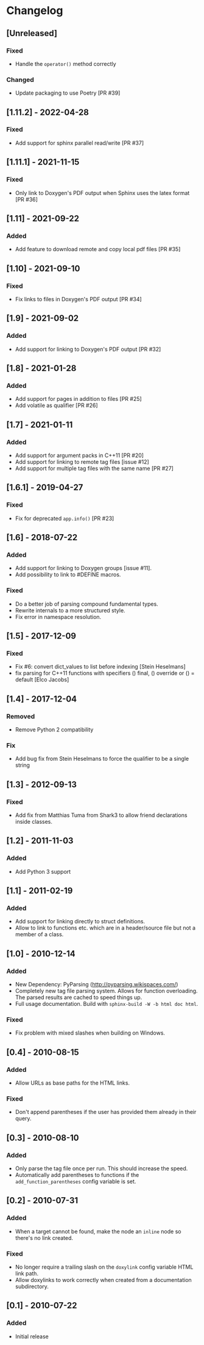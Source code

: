 <!---
SPDX-FileCopyrightText: © 2022 Matt Williams <matt@milliams.com>
SPDX-License-Identifier: BSD
-->

# Changelog

## [Unreleased]
### Fixed
- Handle the `operator()` method correctly
### Changed
- Update packaging to use Poetry [PR #39]

## [1.11.2] - 2022-04-28
### Fixed
- Add support for sphinx parallel read/write [PR #37]

## [1.11.1] - 2021-11-15
### Fixed
- Only link to Doxygen's PDF output when Sphinx uses the latex format [PR #36]

## [1.11] - 2021-09-22
### Added
- Add feature to download remote and copy local pdf files [PR #35]

## [1.10] - 2021-09-10
### Fixed
- Fix links to files in Doxygen's PDF output [PR #34]

## [1.9] - 2021-09-02
### Added
- Add support for linking to Doxygen's PDF output [PR #32]

## [1.8] - 2021-01-28
### Added
- Add support for pages in addition to files [PR #25]
- Add volatile as qualifier [PR #26]

## [1.7] - 2021-01-11
### Added
- Add support for argument packs in C++11 [PR #20]
- Add support for linking to remote tag files [issue #12]
- Add support for multiple tag files with the same name [PR #27]

## [1.6.1] - 2019-04-27
### Fixed
- Fix for deprecated `app.info()` [PR #23]

## [1.6] - 2018-07-22
### Added
- Add support for linking to Doxygen groups [issue #11].
- Add possibility to link to #DEFINE macros.
### Fixed
- Do a better job of parsing compound fundamental types.
- Rewrite internals to a more structured style.
- Fix error in namespace resolution.

## [1.5] - 2017-12-09
### Fixed
- Fix #6: convert dict_values to list before indexing [Stein Heselmans]
- fix parsing for C++11 functions with specifiers () final, () override or () = default [Elco Jacobs]

## [1.4] - 2017-12-04
### Removed
- Remove Python 2 compatibility
### Fix
- Add bug fix from Stein Heselmans to force the qualifier to be a single string

## [1.3] - 2012-09-13
### Fixed
- Add fix from Matthias Tuma from Shark3 to allow friend declarations inside classes.

## [1.2] - 2011-11-03
### Added
- Add Python 3 support

## [1.1] - 2011-02-19
### Added
- Add support for linking directly to struct definitions.
- Allow to link to functions etc. which are in a header/source file but not a member of a class.

## [1.0] - 2010-12-14
### Added
- New Dependency: PyParsing (http://pyparsing.wikispaces.com/)
- Completely new tag file parsing system. Allows for function overloading.
  The parsed results are cached to speed things up.
- Full usage documentation. Build with `sphinx-build -W -b html doc html`.
### Fixed
- Fix problem with mixed slashes when building on Windows.

## [0.4] - 2010-08-15
### Added
- Allow URLs as base paths for the HTML links.
### Fixed
- Don't append parentheses if the user has provided them already in their query.

## [0.3] - 2010-08-10
### Added
- Only parse the tag file once per run. This should increase the speed.
- Automatically add parentheses to functions if the `add_function_parentheses` config variable is set.

## [0.2] - 2010-07-31
### Added
- When a target cannot be found, make the node an `inline` node so there's no link created.
### Fixed
- No longer require a trailing slash on the `doxylink` config variable HTML link path.
- Allow doxylinks to work correctly when created from a documentation subdirectory.

## [0.1] - 2010-07-22
### Added
- Initial release

[//]: # (C3-1-DKAC)
